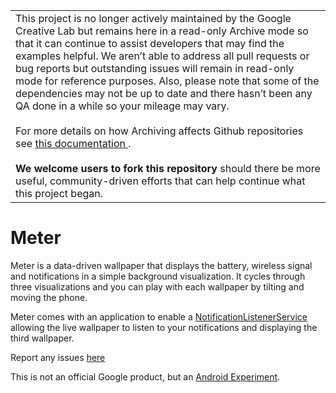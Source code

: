 <table>
  <tr>
    <td>
      This project is no longer actively maintained by the Google Creative Lab but remains here in a read-only Archive mode so that it can continue to assist developers that may find the examples helpful. We aren’t able to address all pull requests or bug reports but outstanding issues will remain in read-only mode for reference purposes. Also, please note that some of the dependencies may not be up to date and there hasn’t been any QA done in a while so your mileage may vary.
      <br><br>
      For more details on how Archiving affects Github repositories see <a href="https://docs.github.com/en/github/creating-cloning-and-archiving-repositories/about-archiving-repositories">this documentation </a>.
      <br><br>
      <b>We welcome users to fork this repository</b> should there be more useful, community-driven efforts that can help continue what this project began.
    </td>
  </tr>
</table>

# Meter

Meter is a data-driven wallpaper that displays the battery, wireless signal and notifications in a simple background visualization. It cycles through three visualizations and you can play with each wallpaper by tilting and moving the phone.

Meter comes with an application to enable a [NotificationListenerService](https://developer.android.com/reference/android/service/notification/NotificationListenerService.html) allowing the live wallpaper to listen to your notifications and displaying the third wallpaper.

Report any issues [here](https://github.com/googlecreativelab/meter/issues)

This is not an official Google product, but an [Android Experiment](experiments.withgoogle.com/android).
